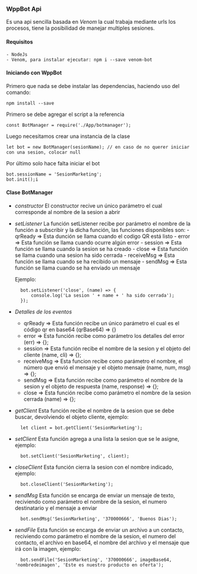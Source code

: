 ### WppBot Api

Es una api sencilla basada en *Venom* la cual trabaja mediante urls los
procesos, tiene la posibilidad de manejar multiples sesiones.

#### Requisitos
    
    - NodeJs
    - Venom, para instalar ejecutar: npm i --save venom-bot

#### Iniciando con WppBot

Primero que nada se debe instalar las dependencias, haciendo uso del comando:
    
    npm install --save

Primero se debe agregar el script a la referencia
        
    const BotManager = require('./App/botmanager');

Luego necesitamos crear una instancia de la clase
        
    let bot = new BotManager(sesionName); // en caso de no querer iniciar con una sesion, colocar null

Por último solo hace falta iniciar el bot

    bot.sessionName = 'SesionMarketing';
    bot.init();i

#### Clase BotManager
- *constructor*
    El constructor recive un único parámetro el cual corresponde al nombre de
    la sesion a abrir

- *setListener*
    La función setListener recibe por parámetro el nombre de la función
    a subscribir y la dicha función, las funciones disponibles son:
        - qrReady       => Esta dunción se llama cuando el codigo QR está listo
        - error         => Esta función se llama cuando ocurre algún error
        - session       => Esta función se llama cuando la sesion se ha creado
        - close         => Esta función se llama cuando una sesion ha sido cerrada
        - receiveMsg    => Esta función se llama cuando se ha recibido un mensaje
        - sendMsg       => Esta función se llama cuando se ha enviado un mensaje

    Ejemplo: 
        
        bot.setListener('close', (name) => {
            console.log('La sesion ' + name + ' ha sido cerrada');
        });

- *Detalles de los eventos*
    
    - qrReady       => Esta función recibe un único parámetro el cual es el código qr en base64
        (qrBase64) => {}
    - error         => Esta función recibe como parámetro los detalles del error
        (err) => {};
    - session       => Esta función recibe el nombre de la sesion y el objeto del cliente
        (name, cli) => {};
    - receiveMsg    => Esta funcion recibe como parámetro el nombre, el número que envió el mensaje y el objeto mensaje
        (name, num, msg) => {};
    - sendMsg       => Esta función recibe como parámetro el nombre de la sesion y el objeto de respuesta
        (name, response) => {};
    - close         => Esta función recibe como parámetro el nombre de la sesion cerrada
        (name) => {};

- *getClient*
    Esta función recibe el nombre de la sesion que se debe buscar, devolviendo
    el objeto cliente, ejemplo:
        
        let client = bot.getClient('SesionMarketing');

- *setClient*
    Esta función agrega a una lista la sesion que se le asigne, ejemplo:
        
        bot.setClient('SesionMarketing', client);

- *closeClient*
    Esta función cierra la sesion con el nombre indicado, ejemplo:
        
        bot.closeClient('SesionMarketing');

- *sendMsg*
    Esta función se encarga de enviar un mensaje de texto, reciviendo como parámetro el nombre de la sesion, el numero destinatario y el mensaje a enviar

        bot.sendMsg('SesionMarketing', '370000666', 'Buenos Dias');

- *sendFile*
    Esta función se encarga de enviar un archivo a un contacto, reciviendo como parámetro el nombre de la sesion, el numero del contacto, el archivo en base64, el nombre del archivo y el mensaje que irá con la imagen, ejemplo:

        bot.sendFile('SesionMarketing', '370000666', imageBase64, 'nombredeimagen', 'Este es nuestro producto en oferta');


